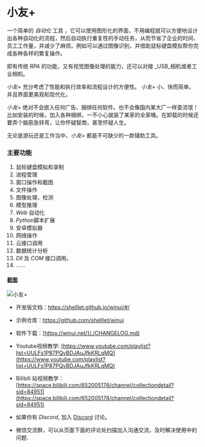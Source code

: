 # 小友+

一个简单的 _自动化_ 工具 ，它可以使用图形化的界面，不用编程就可以方便地设计出各种自动化的流程，然后自动执行重复性的手动任务，从而节省了企业的时间、员工工作量，并减少了麻烦。例如可以通过图像识别，并借助鼠标键盘模拟帮你完成各种各样的繁复操作。

即有传统 *RPA* 的功能，又有视觉图像处理的能力，还可以对接 _USB_相机或者工业相机。

_小友+_ 充分考虑了性能和执行效率和流程设计的方便性。 _小友+_ 小、快而简单。并且界面更美观和现代化。

_小友+_ 绝对不会嵌入任何广告、捆绑任何软件。也不会像国内某大厂一样耍流氓！比如安装的时候，加入各种捆绑，一不小心就装了某家的全家桶。在卸载的时候还要弄个脑筋急转弯，让你怀疑智商，甚至怀疑人生。

无论是游玩还是工作当中，*小友+* 都是不可缺少的一款辅助工具。

### 主要功能

1. 鼠标键盘模拟和录制
2. 进程管理
3. 窗口操作和截图
4. 文件操作
5. 图像处理，检测
6. 模型推理
7. *Web* 自动化
8. *Python*脚本扩展
9. 安卓模拟器
10. 网络操作
11. 云接口调用
12. 数据统计分析
13. *Dll* 及 *COM* 接口调用。
14. ......

#### [截图](https://winui.net/)

![小友+](https://winui.net/introduction/images/01.png)

- 开发版文档：https://shelllet.github.io/winui/#/
- 示例仓库：https://github.com/shelllet/winui

- 软件下载：[https://winui.net/](./CHANGELOG.md)

- Youtube视频教学: [https://www.youtube.com/playlist?list=UULFs1P87PQvBDJAuJfkKRLqMQ](https://www.youtube.com/playlist?list=UULFs1P87PQvBDJAuJfkKRLqMQ)
- Bilibili 站视频教学：[https://space.bilibili.com/652005178/channel/collectiondetail?sid=84951](https://space.bilibili.com/652005178/channel/collectiondetail?sid=84951)

- 如果你有 *Discord*, 加入 [Discord](https://discord.gg/b4MeYbJrfk) 讨论。

- 微信交流群，可以从页面下面的评论处扫描加入沟通交流，及时解决使用中的问题.